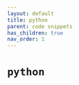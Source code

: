 ```yaml
---
layout: default
title: python
parent: code snippets
has_children: true
nav_order: 1
---
```


# `python`
